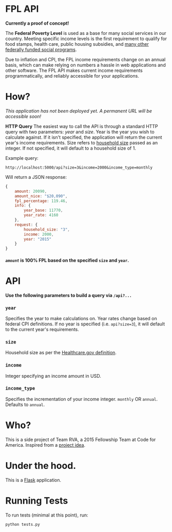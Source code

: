 FPL API
=======

**Currently a proof of concept!**

The **Federal Poverty Level** is used as a base for many social services in our country. Meeting specific income levels is the first requirement to qualify for food stamps, health care, public housing subsidies, and [many other federally funded social programs](http://en.wikipedia.org/wiki/Social_programs_in_the_United_States#Types_of_social_programs).

Due to inflation and CPI, the FPL income requirements change on an annual basis, which can make relying on numbers a hassle in web applications and other software. The FPL API makes current income requirements programmatically, and reliably accessible for your applications.

# How?

*This application has not been deployed yet. A permanent URL will be accessible soon!*

**HTTP Query**
The easiest way to call the API is through a standard HTTP query with two parameters: *year* and *size*. Year is the year you wish to calculate against. If it isn't specified, the application will return the current year's income requirements. Size refers to [household size](https://www.healthcare.gov/income-and-household-information/household-size/) passed as an integer. If not specified, it will default to a household size of 1.

Example query:
```http
http://localhost:5000/api?size=3&income=2000&income_type=monthly
```

Will return a JSON response:
```javascript
{
    amount: 20090,
    amount_nice: "$20,090",
    fpl_percentage: 119.46,
    info: {
        year_base: 11770,
        year_rate: 4160
    },
    request: {
        household_size: "3",
        income: 2000,
        year: "2015"
    }
}
```

#### *`amount`* is 100% FPL based on the specified `size` and `year`.

# API

**Use the following parameters to build a query via `/api?...`**

### `year`
Specifies the year to make calculations on. Year rates change based on federal CPI definitions. If no year is specified (i.e. `api?size=3`), it will default to the current year's requirements.

### `size`
Household size as per the [Healthcare.gov definition](https://www.healthcare.gov/income-and-household-information/household-size/).

### `income`
Integer specifying an income amount in USD.

### `income_type`
Specifies the incrementation of your income integer. `monthly` OR `annual`. Defaults to `annual`.


# Who?

This is a side project of Team RVA, a 2015 Fellowship Team at Code for America. Inspired from a [project idea](https://github.com/codeforamerica/project-ideas/issues/70).

# Under the hood.

This is a [Flask](http://flask.pocoo.org/) application.

# Running Tests

To run tests (minimal at this point), run:

`python tests.py`

